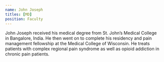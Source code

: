 ```yaml
---
name: John Joseph
titles: [MD]
position: Faculty
---
```

John Joseph received his medical degree from St. John’s Medical College in Bangalore, India. He then went on to complete his residency and pain management fellowship at the Medical College of Wisconsin. He treats patients with complex regional pain syndrome as well as opioid addiction in chronic pain patients.
